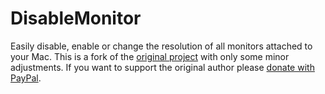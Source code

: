 DisableMonitor
==============
Easily disable, enable or change the resolution of all monitors attached to your Mac. This is a fork of the [original project](https://github.com/Eun/DisableMonitor) with only some minor adjustments. If you want to support the original author please [donate with PayPal](https://www.paypal.com/cgi-bin/webscr?cmd=_donations&business=eun%40su%2eam&lc=US&item_name=DisableMonitor%20Donation&no_note=0&currency_code=USD&bn=PP%2dDonationsBF%3abtn_donate_SM%2egif%3aNonHostedGuest).